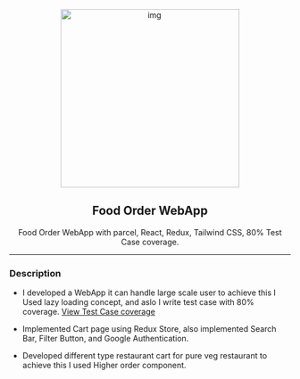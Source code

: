 <div align="center" >

<img alt="img" height="320px" width="" src="https://i0.wp.com/lastmilelogisticsops.com/wp-content/uploads/2021/06/restaurant-mobile-app-main-725x384-1.jpeg?fit=725%2C384&ssl=1" />
<h2>Food Order WebApp</h2>
<p>Food Order WebApp with parcel, React, Redux, Tailwind CSS, 80% Test Case coverage.</p>
<hr/>
</div>

### Description

- I developed a WebApp it can handle large scale user to achieve this I Used lazy loading concept, and aslo I write test case with 80% coverage.
  <a href= "file:///home/subha/Code/Project/Food%20Order%20WebApp/Dev/coverage/lcov-report/pages/index.html" >View Test Case coverage</a>

- Implemented Cart page using Redux Store, also implemented Search Bar, Filter Button, and Google Authentication.

- Developed different type restaurant cart for pure veg restaurant to achieve this I used Higher order component.
